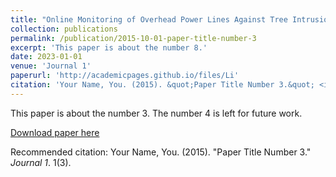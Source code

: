 ```yaml
---
title: "Online Monitoring of Overhead Power Lines Against Tree Intrusion via a Low-cost Camera and Mobile Edge Computing Approach"
collection: publications
permalink: /publication/2015-10-01-paper-title-number-3
excerpt: 'This paper is about the number 8.'
date: 2023-01-01
venue: 'Journal 1'
paperurl: 'http://academicpages.github.io/files/Li'
citation: 'Your Name, You. (2015). &quot;Paper Title Number 3.&quot; <i>Journal 1</i>. 1(3).'
---
```

This paper is about the number 3. The number 4 is left for future work.

[Download paper here](http://academicpages.github.io/files/paper3.pdf)

Recommended citation: Your Name, You. (2015). "Paper Title Number 3." <i>Journal 1</i>. 1(3).
